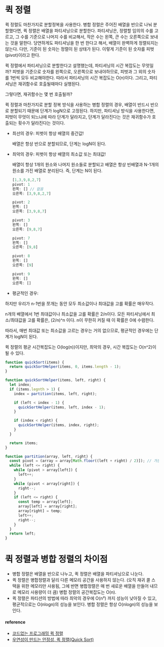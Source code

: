 # 퀵 정렬

퀵 정렬도 마찬가지로 분할정복을 사용한다. 병합 정렬은 주어진 배열을 반으로 나눠 분할했다면, 퀵 정렬은 배열을 파티셔닝으로 분할한다. 파티셔닝은, 
정렬할 임의의 수를 고르고, 그 수를 기준으로 나머지 수를 비교해서, 작은 수는 왼쪽, 큰 수는 오른쪽으로 보내는 것을 말한다. 당연하게도 파티셔닝을 한 번 한다고 해서, 배열이 완벽하게 정렬되지는 않는다. 다만, 기준이 된 숫자는 정렬이 된 상태가 된다. 이렇게 기준이 된 숫자를 피벗(pivot)이라고 한다.

퀵 정렬에서 파티셔닝으로 분할한다고 설명했는데, 파티셔닝의 시간 복잡도는 무엇일까? 피벗을 기준으로 숫자를 왼쪽으로, 오른쪽으로 보내야하므로, 피벗과 그 외의 숫자를 1번씩 모두 비교해야한다. 따라서 파티셔닝의 시간 복잡도는 O(n)이다. 그리고, 파티셔닝은 재귀함수로 호출될때마다 실행된다.

그렇다면, 재귀함수는 몇 번 호출될까?

퀵 정렬과 마찬가지로 분할 정복 방식을 사용하는 병합 정렬의 경우, 배열이 반드시 반으로 분할되기 때문에 단계가 logN으로 고정된다. 하지만, 파티셔닝 방식을 사용한다면, 피벗이 무엇이 되느냐에 따라 단계가 달라지고, 단계가 달라진다는 것은 재귀함수가 호출되는 횟수가 달라진다는 것이다. 

- 최선의 경우: 피벗이 항상 배열의 중간값!

  배열은 항상 반으로 분할되므로, 단계는 logN이 된다.

- 최악의 경우: 피벗이 항상 배열의 최소값 또는 최대값!

  배열이 항상 1개의 원소와 나머지 원소들로 분할되고 배열은 항상 빈배열과 N-1개의 원소를 가진 배열로 분리된다. 즉, 단계는 N이 된다.
  
  ```js
  [1,3,9,8,2,7]
  pivot: 1
  왼쪽: [] // 없음
  오른쪽: [3,9,8,2,7]

  pivot: 2
  왼쪽: []
  오른쪽: [3,9,8,7]

  pivot: 3
  왼쪽: []
  오른쪽: [9,8,7]

  pivot: 7
  왼쪽: []
  오른쪽: [9,8]

  pivot: 8
  왼쪽: []
  오른쪽: [9]

  pivot: 9
  왼쪽: []
  오른쪽: []
  ```

- 평균적인 경우: 

하지만 우리가 n-1번을 쪼개는 동안 모두 최소값이나 최대값을 고를 확률은 매우작다.

n개의 배열에서 1번 최대값이나 최소값을 고를 확률은 2/n이다. 모든 파티셔닝에서 최소/최대값을 고를 확률은, (2/n)^n 이다. n이 무한히 커질 때 이 확률은 0에 수렴한다.

따라서, 매번 최대값 또는 최소값을 고르는 경우는 거의 없으므로, 평균적인 경우에는 단계가 logN이 된다.

퀵 정렬의 평균 시간복잡도는 O(log(n))이지만, 최악의 경우, 시간 복잡도는 O(n^2)이 될 수 있다.

```js
function quickSort(items) {
  return quickSortHelper(items, 0, items.length - 1);
}

function quickSortHelper(items, left, right) {
  let index;
  if (items.legnth > 1) {
    index = partition(items, left, right);

    if (left < index - 1) {
      quickSortHelper(items, left, index - 1);
    }

    if (index < right) {
      quickSortHelper(items, index, right);
    }
  }

  return items;
}

function partition(array, left, right) {
  const pivot = (array = array[Math.floor((left + right) / 2)]); // 가운데 값을 피벗으로 설정
  while (left <= right) {
    while (pivot > array[left]) {
      left++;
    }
    while (pivot < array[right]) {
      right--;
    }
    if (left <= right) {
      const temp = array[left];
      array[left] = array[right];
      array[right] = temp;
      left++;
      right--;
    }
  }
  return left;
}
```

# 퀵 정렬과 병합 정렬의 차이점

- 병합 정렬은 배열을 반으로 나누고, 퀵 정렬은 배열을 파티셔닝으로 나눈다.
- 퀵 정렬은 병합정렬과 달리 다른 메모리 공간을 사용하지 않는다. (오직 재귀 콜 스택을 위한 메모리만 사용됨, 그에 반면 병합정렬은 매 번 새로운 배열을 만들어 내므로 메모리 사용량이 더 큼) 병합 정렬의 공간복잡도는 O(n).
- 퀵 정렬은 파티션의 방법에 따라 최악의 경우에 O(n²) 까지 성능이 낮아질 수 있고, 평균적으로는 O(nlogn)의 성능을 보인다. 병합 정렬은 항상 O(nlogn)의 성능을 보인다.


#### reference

- <a href="https://www.youtube.com/watch?v=H7CNZujkk0k">코드없는 프로그래밍 퀵 정렬</a>
- <a href="https://velog.io/@eddy_song/quick-sort">우연성이 만드는 안정성, 퀵 정렬(Quick Sort)</a>